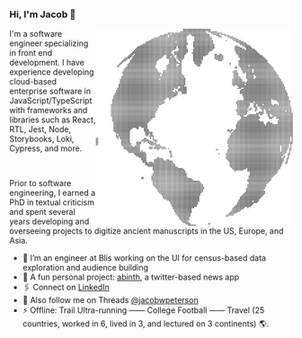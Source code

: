 ### Hi, I'm Jacob 👋
<img align="right" src="https://github.com/JacobWPeterson/JacobWPeterson/blob/main/globe.png" alt="Globe made of dots" width=350px height=350px/>
I'm a software engineer specializing in front end development. I have experience developing cloud-based enterprise software in JavaScript/TypeScript with frameworks and libraries such as React, RTL, Jest, Node, Storybooks, Loki, Cypress, and more.

&nbsp;

Prior to software engineering, I earned a PhD in textual criticism and spent several years developing and overseeing projects to digitize ancient manuscripts in the US, Europe, and Asia.

- 🔭 I’m an engineer at Blis working on the UI for census-based data exploration and audience building
- 🏁 A fun personal project: <a href="https://github.com/JacobWPeterson/abinth">abinth</a>, a twitter-based news app
- 🖇️ Connect on <a href="https://www.linkedin.com/in/jacobwpeterson/">LinkedIn</a>
- 🧵 Also follow me on Threads <a href="https://twitter.com/jacobwpeterson](https://www.threads.net/@jacobwpeterson">@jacobwpeterson</a>
- ⚡ Offline: Trail Ultra-running —— College Football —— Travel (25 countries, worked in 6, lived in 3, and lectured on 3 continents) 🌎.
